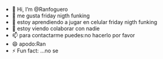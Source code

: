 - 👋 Hi, I’m @Ranfoguero
- 👀 me gusta friday nigth funking
- 🌱 estoy aprendiendo a jugar en celular friday nigth funking
- 💞️ estoy viendo colaborar con nadie
- 📫 para contactarme puedes:no hacerlo por favor
- 😄 apodo:Ran
- ⚡ Fun fact: ...no se

<!---
Ranfoguero/Ranfoguero is a ✨ special ✨ repository because its `README.md` (this file) appears on your GitHub profile.
You can click the Preview link to take a look at your changes.
--->
